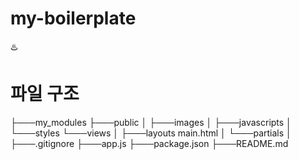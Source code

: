# my-boilerplate
♨️


# 파일 구조 

├───my_modules
├───public
│   ├───images
│   ├───javascripts
│   └───styles
└───views
│    ├───layouts
                 main.html 
│    └───partials
│
├───.gitignore
├───app.js 
├───package.json
├───README.md